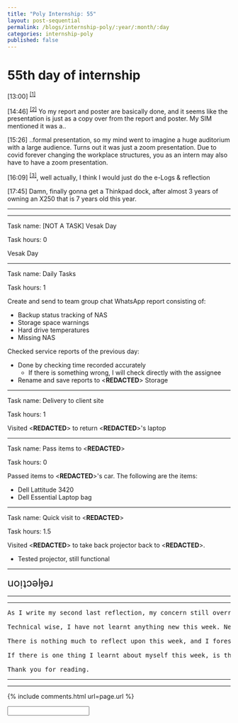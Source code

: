 ```yaml
---
title: "Poly Internship: 55"
layout: post-sequential
permalink: /blogs/internship-poly/:year/:month/:day
categories: internship-poly
published: false
---
```

# 55th day of internship

<span class="timestamp">[13:00]</span> <sup><a href="#1">[1]</a></sup>

<span class="timestamp">[14:46]</span> <sup><a href="#2">[2]</a></sup> Yo my report and poster are basically done, and it seems like the presentation is just as a copy over from the report and poster. My SIM mentioned it was a..

<span class="timestamp">[15:26]</span> ..formal presentation, so my mind went to imagine a huge auditorium with a large audience. Turns out it was just a zoom presentation. Due to covid forever changing the workplace structures, you as an intern may also have to have a zoom presentation.

<span class="timestamp">[16:09]</span> <sup><a href="#3">[3]</a></sup>, well actually, I think I would just do the e-Logs & reflection

<span class="timestamp">[17:45]</span> Damn, finally gonna get a Thinkpad dock, after almost 3 years of owning an X250 that is 7 years old this year.

<!--

<span class='disable-selection' ondblclick="this.innerHTML=''">&lt;<b>REDACTED</b>&gt;</span>

-->

---
---

Task name: [NOT A TASK] Vesak Day

Task hours: 0

Vesak Day

---

Task name: Daily Tasks

Task hours: 1

Create and send to team group chat WhatsApp report consisting of:
 - Backup status tracking of NAS
 - Storage space warnings
 - Hard drive temperatures
 - Missing NAS

Checked service reports of the previous day:
 - Done by checking time recorded accurately
    - If there is something wrong, I will check directly with the assignee
 - Rename and save reports to <span class="disable-selection" ondblclick="this.innerHTML='Infospace'">&lt;<b>REDACTED</b>&gt;</span> Storage

--- 

Task name: Delivery to client site

Task hours: 1

Visited <span class='disable-selection' ondblclick="this.innerHTML='TwinGlobal'">&lt;<b>REDACTED</b>&gt;</span> to return <span class='disable-selection' ondblclick="this.innerHTML='Ika'">&lt;<b>REDACTED</b>&gt;</span>'s laptop

---

Task name: Pass items to <span class='disable-selection' ondblclick="this.innerHTML='Mr Alan'">&lt;<b>REDACTED</b>&gt;</span>

Task hours: 0

Passed items to <span class='disable-selection' ondblclick="this.innerHTML='Mr Alan'">&lt;<b>REDACTED</b>&gt;</span>'s car. The following are the items:
* Dell Lattitude 3420
* Dell Essential Laptop bag

---

Task name: Quick visit to <span class='disable-selection' ondblclick="this.innerHTML='ETG'">&lt;<b>REDACTED</b>&gt;</span>

Task hours: 1.5

Visited <span class='disable-selection' ondblclick="this.innerHTML='ETG'">&lt;<b>REDACTED</b>&gt;</span> to take back projector back to <span class='disable-selection' ondblclick="this.innerHTML='InfoSpace Office'">&lt;<b>REDACTED</b>&gt;</span>.
* Tested projector, still functional

---

<span style="font-size: 170%;">uoᴉʇɔǝlɟǝɹ</span>

---
---

<pre>
As I write my second last reflection, my concern still overrides my ability to think. Even though I have done my final report & poster, my nerves still stand at end over the final presentation, and the final five days of my internship. I am not sure what to say about it, besides learning to keep myself calm and do what needs to be done, like this e-Logs and reflection for example. 

Technical wise, I have not learnt anything new this week. Nevertheless, I have taken the time to look through the work PC and the office to ensure everything is set alright for the next intern. 

There is nothing much to reflect upon this week, and I foresee that I would not reflect much next week either, unless I learn a new skill by chance. That would be fine by me, however, as it really spices up the day.

If there is one thing I learnt about myself this week, is that I should accept any accommodations that any school, organization or community gives me. All my appreciation and final details can be found in the final report.

Thank you for reading.
</pre>


---
---

<!--

<span class='disable-selection' ondblclick="this.innerHTML=''">&lt;<b>REDACTED</b>&gt;</span>

-->



{% include comments.html url=page.url %}

<input id="password-input" type="password" class="text-secret" onkeyup="unlock()">

<span class="disable-selection" id="truth" style="display:none;"><sup id="1">[1]</sup> I have been hit by an epiphany. I have meltdowns when things change drastically or if something isn't normal. That first day, all the way back from [7 March](https://arifhamed.com/blogs/internship-poly/2022/03/07), the reason why I was so sad is because it was a huge change. It was a change from something that I was comfortable with, to something I didn't look forward to. That was the first meltdown I ever had. I tried to mask when those kinds of emotions come, but the influx of emotions that day was overwhelming. It all makes sense<br><br>it all makes sense<br>it all makes sense<br>ever since i've been unmasking myself, everything seems to make sense now, everything about myself.<br><br>my life has never been better. thank you God.<br><br><sup id="2">[2]</sup> i bought this cool pin from the local "happy pin shop", for the 57th day of my internship.<br><br><sup id="3">[3]</sup> My mind keeps on stalling today. I have different processes in my mind and it tries to reign for power and land in my brain. This causes my initiative processes to step down, leaving me to look like i'm in another world<br><br>welp, now that I recognize that problem, time to finish my presentation slides.</span>
